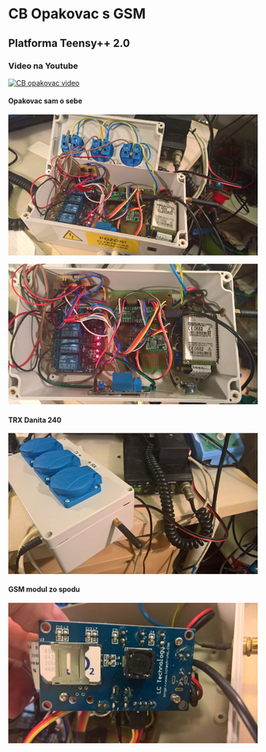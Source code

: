 # CB Opakovac s GSM

## Platforma Teensy++ 2.0

### Video na Youtube
[![CB opakovac video](https://img.youtube.com/vi/7ZTTAOxUbZw/0.jpg)](http://www.youtube.com/watch?v=7ZTTAOxUbZw)

#### Opakovac sam o sebe
![Opakovac 1](pics/repeater1.jpg)

![Opakovac 2](pics/repeater2.jpg)

#### TRX Danita 240
![TRX](pics/trx.jpg)

#### GSM modul zo spodu
![GSM Modul](pics/gsm.jpg)